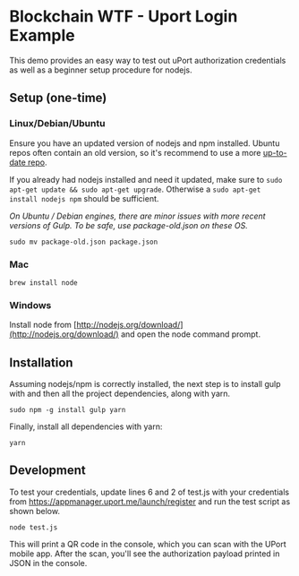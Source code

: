 Blockchain WTF - Uport Login Example
=================

This demo provides an easy way to test out uPort authorization credentials as well as a beginner setup procedure for nodejs. 


## Setup (one-time)

### Linux/Debian/Ubuntu
Ensure you have an updated version of nodejs and npm installed. Ubuntu repos often contain an old version, so it's recommend to use a more [up-to-date repo](https://launchpad.net/~chris-lea/+archive/node.js/).

If you already had nodejs installed and need it updated, make sure to `sudo apt-get update && sudo apt-get upgrade`. Otherwise a `sudo apt-get install nodejs npm` should be sufficient.

*On Ubuntu / Debian engines, there are minor issues with more recent versions of Gulp. To be safe, use package-old.json on these OS.*

`sudo mv package-old.json package.json`

### Mac
`brew install node`

### Windows
Install node from [http://nodejs.org/download/](http://nodejs.org/download/) and open the node command prompt.

## Installation

Assuming nodejs/npm is correctly installed, the next step is to install gulp with and then all the project dependencies, along with yarn.

```
sudo npm -g install gulp yarn
```

Finally, install all dependencies with yarn:

```
yarn
```

## Development

To test your credentials, update lines 6 and 2 of test.js with your credentials from https://appmanager.uport.me/launch/register and run the test script as shown below.

```
node test.js
```

This will print a QR code in the console, which you can scan with the UPort mobile app. After the scan, you'll see the authorization payload printed in JSON in the console. 


